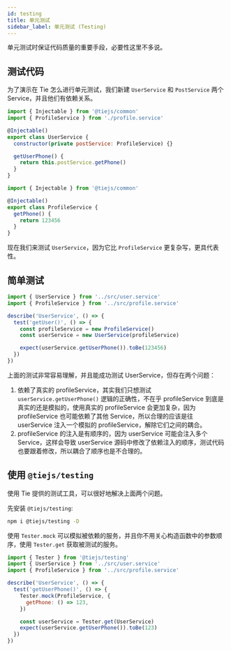 ```yaml
---
id: testing
title: 单元测试
sidebar_label: 单元测试 (Testing)
---
```


单元测试时保证代码质量的重要手段，必要性这里不多说。

## 测试代码

为了演示在 Tie 怎么进行单元测试，我们新建 `UserService` 和 `PostService` 两个 Service，并且他们有依赖关系。

<!--DOCUSAURUS_CODE_TABS-->
<!--user.service.ts-->

```js
import { Injectable } from '@tiejs/common'
import { ProfileService } from './profile.service'

@Injectable()
export class UserService {
  constructor(private postService: ProfileService) {}

  getUserPhone() {
    return this.postService.getPhone()
  }
}
```

<!--profile.service.ts-->

```js
import { Injectable } from '@tiejs/common'

@Injectable()
export class ProfileService {
  getPhone() {
    return 123456
  }
}
```

<!--END_DOCUSAURUS_CODE_TABS-->

现在我们来测试 `UserService`，因为它比 `ProfileService` 更复杂写，更具代表性。

## 简单测试

<!--DOCUSAURUS_CODE_TABS-->
<!--user.service.test.ts-->

```js
import { UserService } from '../src/user.service'
import { ProfileService } from '../src/profile.service'

describe('UserService', () => {
  test('getUser()', () => {
    const profileService = new ProfileService()
    const userService = new UserService(profileService)

    expect(userService.getUserPhone()).toBe(123456)
  })
})
```

<!--END_DOCUSAURUS_CODE_TABS-->

上面的测试非常容易理解，并且能成功测试 UserService，但存在两个问题：

1. 依赖了真实的 profileService，其实我们只想测试 `userService.getUserPhone()` 逻辑的正确性，不在乎 profileService 到底是真实的还是模拟的，使用真实的 profileService 会更加复杂，因为 profileService 也可能依赖了其他 Service，所以合理的应该是往 userService 注入一个模拟的 profileService，解除它们之间的耦合。
2. profileService 的注入是有顺序的，因为 userService 可能会注入多个 Service，这样会导致 userService 源码中修改了依赖注入的顺序，测试代码也要跟着修改，所以耦合了顺序也是不合理的。

## 使用 `@tiejs/testing`

使用 Tie 提供的测试工具，可以很好地解决上面两个问题。

先安装 `@tiejs/testing`:

```bash
npm i @tiejs/testing -D
```

使用 `Tester.mock` 可以模拟被依赖的服务，并且你不用关心构造函数中的参数顺序，使用 `Tester.get` 获取被测试的服务。

<!--DOCUSAURUS_CODE_TABS-->
<!--user.service.test.ts-->

```js
import { Tester } from '@tiejs/testing'
import { UserService } from '../src/user.service'
import { ProfileService } from '../src/profile.service'

describe('UserService', () => {
  test('getUserPhone()', () => {
    Tester.mock(ProfileService, {
      getPhone: () => 123,
    })

    const userService = Tester.get(UserService)
    expect(userService.getUserPhone()).toBe(123)
  })
})
```

<!--END_DOCUSAURUS_CODE_TABS-->